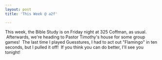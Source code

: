 ```yaml
---
layout: post
title: 'This Week @ a2f'

---
```


This week, the Bible Study is on Friday night at 325 Coffman, as usual.  Afterwards, we're heading to Pastor Timothy's house for some group games!  The last time I played Guesstures, I had to act out "Flamingo" in ten seconds, but I pulled it off!  If you think you can do better, I'll see you tonight!
